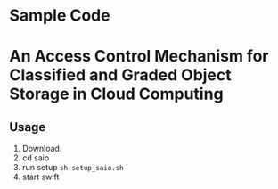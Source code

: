 # Sample Code 
# An Access Control Mechanism for Classified and Graded Object Storage in Cloud Computing

## Usage
1. Download.
2. cd saio
3. run setup `sh setup_saio.sh`
4. start swift
